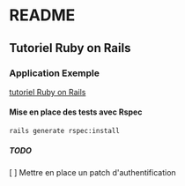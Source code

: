 # README

## Tutoriel Ruby on Rails

### Application Exemple

[tutoriel Ruby on Rails](http:rubyonrails.org)

#### Mise en place des tests avec Rspec

`rails generate rspec:install`

##### TODO

[ ] Mettre en place un patch d'authentification
